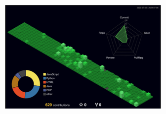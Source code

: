 <picture>
<img src="./profile-3d-contrib/profile-night-green.svg" alt="Profile 3D Contrib">
</picture>
